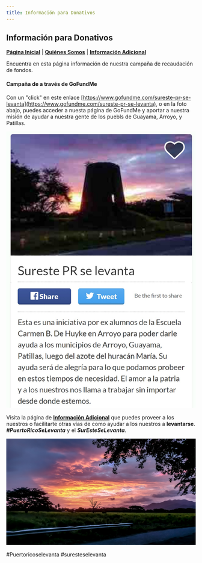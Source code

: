 ```yaml
---
title: Información para Donativos 
---  
```


## Información para Donativos 

[**Página Inicial**](https://friveramariani.github.io/suresteselevanta) | [**Quiénes Somos**](https://friveramariani.github.io/suresteselevanta/about) | [**Información Adicional**](https://friveramariani.github.io/suresteselevanta/info)

Encuentra en esta página información de nuestra campaña de recaudación de fondos. 

#### Campaña de a través de GoFundMe  

Con un "click" en este enlace [https://www.gofundme.com/sureste-pr-se-levanta](https://www.gofundme.com/sureste-pr-se-levanta), o en la foto abajo, puedes acceder a nuesta página de GoFundMe y aportar a nuestra misión de ayudar a nuestra gente de los puebls de Guayama, Arroyo, y Patillas.

[<img src="images/GoFundMe.jpg" alt="hi" class="inline"/>](https://www.gofundme.com/sureste-pr-se-levanta)


Visita la página de [**Información Adicional**](https://friveramariani.github.io/suresteselevanta/info) que puedes proveer a los nuestros o facilitarte otras vías de como ayudar a los nuestros a **levantarse**. ***#PuertoRicoSeLevanta*** y el ***SurEsteSeLevanta***.

<img src="images/PSX_20170809_214828.jpg" alt="hi" class="inline"/>

#Puertoricoselevanta
#suresteselevanta